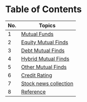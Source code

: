 # Table of Contents

| No. | Topics |
| --- | --------- |
|1  | [Mutual Funds](./mutualfunds.md)  |
|2  | [Equity Mutual Finds](./Equity.md)  |
|3  | [Debt Mutual Finds](./Debt.md)  |
|4  | [Hybrid Mutual Finds](./Hybrid.md)  |
|5  | [Other Mutual Finds](./Other.md)  |
|6  | [Credit Rating](./ratings.md) |
|7  | [Stock news collection](./stocksnews.md) |
|8  | [Reference](./Reference.md) |
